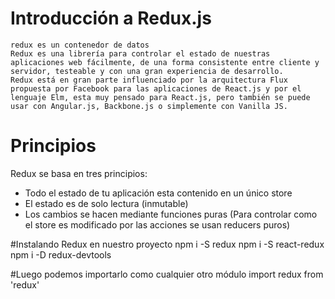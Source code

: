 # Introducción a Redux.js
    redux es un contenedor de datos
    Redux es una librería para controlar el estado de nuestras aplicaciones web fácilmente, de una forma consistente entre cliente y servidor, testeable y con una gran experiencia de desarrollo.
    Redux está en gran parte influenciado por la arquitectura Flux propuesta por Facebook para las aplicaciones de React.js y por el lenguaje Elm, esta muy pensado para React.js, pero también se puede usar con Angular.js, Backbone.js o simplemente con Vanilla JS.
    
# Principios
Redux se basa en tres principios:
* Todo el estado de tu aplicación esta contenido en un único store
* El estado es de solo lectura (inmutable)
* Los cambios se hacen mediante funciones puras (Para controlar como el store es modificado por las acciones se usan reducers puros)

#Instalando Redux en nuestro proyecto
    npm i -S redux
    npm i -S react-redux
    npm i -D redux-devtools

#Luego podemos importarlo como cualquier otro módulo
    import redux from 'redux'
    
    



    
